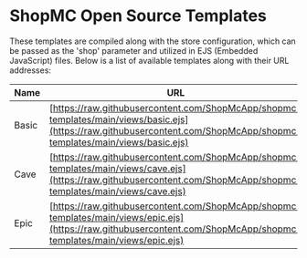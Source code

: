 # ShopMC Open Source Templates

These templates are compiled along with the store configuration, which can be passed as the 'shop' parameter and utilized in EJS (Embedded JavaScript) files. Below is a list of available templates along with their URL addresses:

| Name  | URL                                                                                                          |
|-------|--------------------------------------------------------------------------------------------------------------|
| Basic | [https://raw.githubusercontent.com/ShopMcApp/shopmc-templates/main/views/basic.ejs](https://raw.githubusercontent.com/ShopMcApp/shopmc-templates/main/views/basic.ejs) |
| Cave  | [https://raw.githubusercontent.com/ShopMcApp/shopmc-templates/main/views/cave.ejs](https://raw.githubusercontent.com/ShopMcApp/shopmc-templates/main/views/cave.ejs) |
| Epic  | [https://raw.githubusercontent.com/ShopMcApp/shopmc-templates/main/views/epic.ejs](https://raw.githubusercontent.com/ShopMcApp/shopmc-templates/main/views/epic.ejs) |